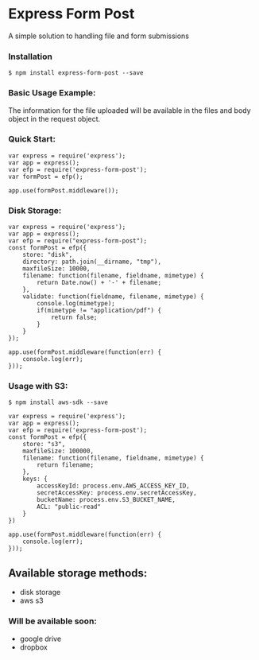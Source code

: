 # Express Form Post

A simple solution to handling file and form submissions <br/>

### Installation
```Installation
$ npm install express-form-post --save
```

### Basic Usage Example:
The information for the file uploaded will be available in the files and body object in the request object.

### Quick Start:

```
var express = require('express');
var app = express();
var efp = require('express-form-post');
var formPost = efp();

app.use(formPost.middleware());
```

### Disk Storage: 
``` Disk storage
var express = require('express');
var app = express();
var efp = require("express-form-post");
const formPost = efp({
	store: "disk",
	directory: path.join(__dirname, "tmp"),
	maxfileSize: 10000,
	filename: function(filename, fieldname, mimetype) {
		return Date.now() + '-' + filename;
	},
	validate: function(fieldname, filename, mimetype) {
		console.log(mimetype);
		if(mimetype != "application/pdf") {
			return false;
		}
	}
});

app.use(formPost.middleware(function(err) {
	console.log(err);
}));
```

### Usage with S3: 

```
$ npm install aws-sdk --save
```

```
var express = require('express');
var app = express();
var efp = require('express-form-post');
const formPost = efp({
	store: "s3",
	maxfileSize: 100000,
	filename: function(filename, fieldname, mimetype) {
		return filename;
	},
	keys: {
		accessKeyId: process.env.AWS_ACCESS_KEY_ID,
		secretAccessKey: process.env.secretAccessKey,
		bucketName: process.env.S3_BUCKET_NAME,
		ACL: "public-read"
	}
})

app.use(formPost.middleware(function(err) {
	console.log(err);
}));
```


## Available storage methods:
 * disk storage
 * aws s3

### Will be available soon:
 * google drive
 * dropbox